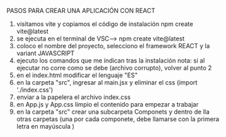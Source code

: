 PASOS PARA CREAR UNA APLICACIÓN CON REACT

1. visitamos vite y copiamos el código de instalación
    npm create vite@latest
2. se ejecuta en el terminal de VSC--> npm create vite@latest
3. coloco el nombre del proyecto, selecciono el framework REACT y la variant JAVASCRIPT
4. ejecuto los comandos que me indican tras la instalación
    nota: si al ejecutar no corre como se debe (archivo corrupto), volver al punto 2
5. en el index.html modificar el lenguaje "ES"
6. en la carpeta "src", ingresar al main.jsx y eliminar el css (import './index.css')
7. enviar a la papelera el archivo index.css
8. en App.js y App.css limpio el contenido para empezar a trabajar
9. en la carpeta "src" crear una subcarpeta Componets y dentro de lla otras carpetas (una por cada componete, debe llamarse con la primera letra en mayúscula )